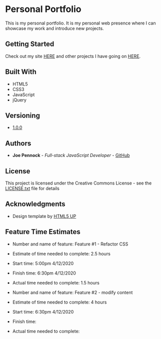 # Personal Portfolio

This is my personal portfolio. It is my personal web presence where I can showcase my work and introduce new projects. 

## Getting Started

Check out my site [HERE](https://penjoe.github.io/new-portfolio/) and other projects I have going on [HERE](https://github.com/penjoe).

## Built With

* HTML5 
* CSS3 
* JavaScript
* jQuery 

## Versioning

* [1.0.0](https://github.com/penjoe/new-portfolio/pull/1) 

## Authors

* **Joe Pennock** - *Full-stack JavaScript Developer* - [GitHub](https://github.com/penjoe)

## License

This project is licensed under the Creative Commons License - see the [LICENSE.txt](LICENSE.txt) file for details

## Acknowledgments

* Design template by [HTML5 UP](https://html5up.net/)

## Feature Time Estimates 

* Number and name of feature: Feature #1 - Refactor CSS 
* Estimate of time needed to complete: 2.5 hours
* Start time: 5:00pm 4/12/2020
* Finish time: 6:30pm 4/12/2020
* Actual time needed to complete: 1.5 hours

* Number and name of feature: Feature #2 - modify content
* Estimate of time needed to complete: 4 hours
* Start time: 6:30pm 4/12/2020
* Finish time:
* Actual time needed to complete: